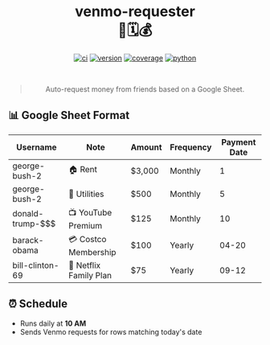 <div align="center">

# venmo-requester <br> 🤖🗓️💰

[![ci](https://img.shields.io/github/actions/workflow/status/sherif-attia/venmo-requester/ci.yml?branch=main&label=ci&logo=github)](https://github.com/sherif-attia/venmo-requester/actions/workflows/ci.yml)
[![version](https://img.shields.io/github/v/release/sherif-attia/venmo-requester?color=success&logo=github)](https://github.com/sherif-attia/venmo-requester/releases)
[![coverage](https://img.shields.io/codecov/c/github/sherif-attia/venmo-requester?logo=codecov&logoColor=white)](https://codecov.io/gh/sherif-attia/venmo-requester)
[![python](https://img.shields.io/badge/python-3.13%20%7C%20stable-success?logo=python&logoColor=white)](https://devguide.python.org/versions/#full-chart)

<br>

> Auto-request money from friends based on a Google Sheet.

</div>

## 📊 Google Sheet Format

| Username            | Note                   | Amount | Frequency | Payment Date |
|---------------------|------------------------|--------|-----------|--------------|
| george-bush-2       | 🏠 Rent                | $3,000 | Monthly   | 1           |
| george-bush-2       | 🔌 Utilities           | $500   | Monthly   | 5           |
| donald-trump-$$$    | 📺 YouTube Premium     | $125   | Monthly   | 10          |
| barack-obama        | 💳 Costco Membership   | $100   | Yearly    | 04-20       |
| bill-clinton-69     | 🍿 Netflix Family Plan | $75    | Yearly    | 09-12       |

## ⏰ Schedule

- Runs daily at **10 AM**
- Sends Venmo requests for rows matching today's date
